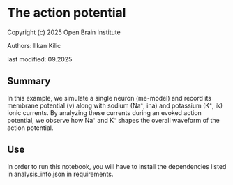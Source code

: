 # The action potential
Copyright (c) 2025 Open Brain Institute

Authors: Ilkan Kilic 

last modified: 09.2025

## Summary
In this example, we simulate a single neuron (me-model) and record its membrane potential (v) along with sodium (Na⁺, ina) and potassium (K⁺, ik) ionic currents. By analyzing these currents during an evoked action potential, we observe how Na⁺ and K⁺ shapes the overall waveform of the action potential.

## Use
In order to run this notebook, you will have to install the dependencies listed in analysis_info.json in requirements.